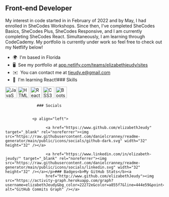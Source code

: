 Front-end Developer
-------------------

My interest in code started in in February of 2022 and by May, I had enrolled in SheCodes Workshops. Since then, I've completed SheCodes Basics, SheCodes Plus, SheCodes Responsive, and I am currently completing SheCodes React. Simultaneously, I am learning through CodeCademy. My portfolio is currently under work so feel free to check out my Netflify below!

*   🌍  I'm based in Florida
*   🖥️  See my portfolio at [app.netlify.com/teams/elizabethjeudy/sites](http://app.netlify.com/teams/elizabethjeudy/sites )
*   ✉️  You can contact me at [tjeudy.e@gmail.com](mailto:tjeudy.e@gmail.com)
*   🧠  I'm learning React!### Skills 
<p align="left">
<a href="https://developer.mozilla.org/en-US/docs/Web/JavaScript" target="_blank" rel="noreferrer"><img src="https://raw.githubusercontent.com/danielcranney/readme-generator/main/public/icons/skills/javascript-colored.svg" width="36" height="36" alt="JavaScript" /></a>
<a href="https://developer.mozilla.org/en-US/docs/Glossary/HTML5" target="_blank" rel="noreferrer"><img src="https://raw.githubusercontent.com/danielcranney/readme-generator/main/public/icons/skills/html5-colored.svg" width="36" height="36" alt="HTML5" /></a>
<a href="https://reactjs.org/" target="_blank" rel="noreferrer"><img src="https://raw.githubusercontent.com/danielcranney/readme-generator/main/public/icons/skills/react-colored.svg" width="36" height="36" alt="React" /></a>
<a href="https://www.w3.org/TR/CSS/#css" target="_blank" rel="noreferrer"><img src="https://raw.githubusercontent.com/danielcranney/readme-generator/main/public/icons/skills/css3-colored.svg" width="36" height="36" alt="CSS3" /></a>
<a href="https://getbootstrap.com/" target="_blank" rel="noreferrer"><img src="https://raw.githubusercontent.com/danielcranney/readme-generator/main/public/icons/skills/bootstrap-colored.svg" width="36" height="36" alt="Bootstrap" /></a>
</p>
                    
                  ### Socials
                  
                  
                <p align="left">
                          
                      <a href="https://www.github.com/elizabethJeudy" target="_blank" rel="noreferrer"><img src="https://raw.githubusercontent.com/danielcranney/readme-generator/main/public/icons/socials/github-dark.svg" width="32" height="32" /></a>
                          
                      <a href="https://www.linkedin.com/in/elizabeth-jeudy/" target="_blank" rel="noreferrer"><img src="https://raw.githubusercontent.com/danielcranney/readme-generator/main/public/icons/socials/linkedin.svg" width="32" height="32" /></a></p>### Badges<b>My GitHub Stats</b><a
                      href="http://www.github.com/elizabethJeudy"><img src="https://activity-graph.herokuapp.com/graph?username=elizabethJeudy&bg_color=22272e&color=a855f7&line=444e59&point=a855f7&area_color=22272e&area=true&hide_border=true&custom_title=GitHub%20Commits%20Graph" alt="GitHub Commits Graph" /></a>
